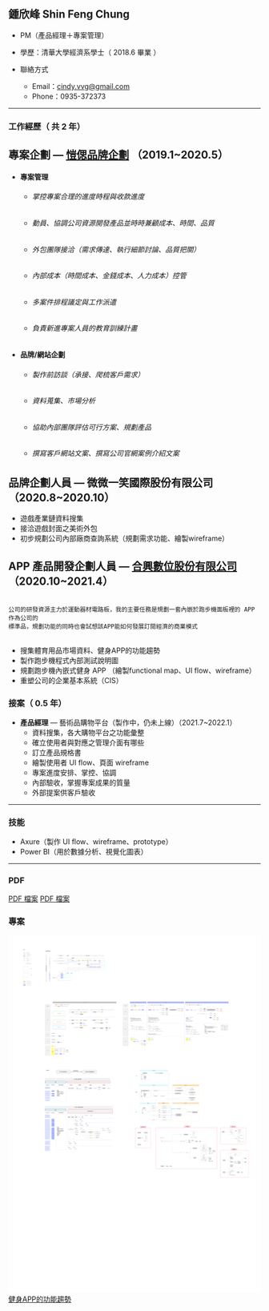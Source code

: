 ## 鍾欣峰 Shin Feng Chung

* PM（產品經理＋專案管理）
* 學歷：清華大學經濟系學士（ 2018.6 畢業 ）
* 聯絡方式

  * Email：cindy.vvg@gmail.com
  * Phone：0935-372373
  
---
### 工作經歷（ 共 2 年）

## **專案企劃** — [愷偲品牌企劃](https://www.cosmo-br.com/works.php) **（**2019.1~2020.5**）**

   - #### 專案管理
    
       - ###### 掌控專案合理的進度時程與收款進度
       - ###### 動員、協調公司資源開發產品並時時兼顧成本、時間、品質
       - ###### 外包團隊接洽（需求傳達、執行細節討論、品質把關）
       - ###### 內部成本（時間成本、金錢成本、人力成本）控管
       - ###### 多案件排程議定與工作派遣
       - ###### 負責新進專案人員的教育訓練計畫
     
   - #### 品牌/網站企劃
    
       - ###### 製作前訪談（承接、爬梳客戶需求）
       - ###### 資料蒐集、市場分析
       - ###### 協助內部團隊評估可行方案、規劃產品
       - ###### 撰寫客戶網站文案、撰寫公司官網案例介紹文案


     
## **品牌企劃人員** — 微微一笑國際股份有限公司（2020.8~2020.10）
  - 遊戲產業鏈資料搜集
  - 接洽遊戲封面之美術外包
  - 初步規劃公司內部廠商查詢系統（規劃需求功能、繪製wireframe）



## **APP 產品開發企劃人員** — [合興數位股份有限公司](https://www.corestar.com.tw)（2020.10~2021.4）
    
  ```
    
  公司的研發資源主力於運動器材電路板，我的主要任務是規劃一套內嵌於跑步機面板裡的 APP 作為公司的
  標準品，規劃功能的同時也會試想該APP能如何發展訂閱經濟的商業模式
    
  ```
  - 搜集體育用品市場資料、健身APP的功能趨勢
  - 製作跑步機程式內部測試說明圖
  - 規劃跑步機內嵌式健身 APP （繪製functional map、UI flow、wireframe）
  - 重塑公司的企業基本系統（CIS）
    
 

### 接案（ 0.5 年）

- **產品經理** — 藝術品購物平台（製作中，仍未上線）（2021.7~2022.1）
    - 資料搜集，各大購物平台之功能彙整
    - 確立使用者與對應之管理介面有哪些
    - 訂立產品規格書
    - 繪製使用者 UI flow、頁面 wireframe
    - 專案進度安排、掌控、協調
    - 內部驗收，掌握專案成果的質量
    - 外部提案供客戶驗收

---
### 技能

- Axure（製作 UI flow、wireframe、prototype）
- Power BI（用於數據分析、視覺化圖表）

---
### PDF

[PDF 檔案](https://raw.githubusercontent.com/cindyvvg/cindyvvg.github.io/main/images/sample.pdf)
[PDF 檔案](https://raw.githubusercontent.com/cindyvvg/cindyvvg.github.io/main/images/sample3.pdf)

### 專案

![sad](https://raw.githubusercontent.com/cindyvvg/cindyvvg.github.io/main/images/sample2.png)
[健身APP的功能趨勢](https://github.com/cindyvvg/cindyvvg.github.io/blob/main/reference_workout_APP.pdf)



